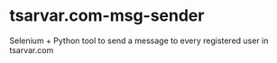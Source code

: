 # tsarvar.com-msg-sender
 
Selenium + Python tool to send a message to every registered user in tsarvar.com

